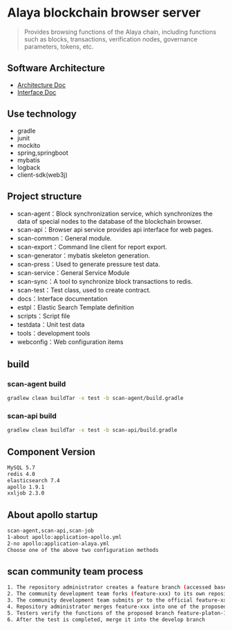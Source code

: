 # Alaya blockchain browser server
> Provides browsing functions of the Alaya chain, including functions such as blocks, transactions, verification nodes, governance parameters, tokens, etc.

## Software Architecture

- [Architecture Doc](docs/arch_doc/overall_structure.md)
- [Interface Doc](https://platonnetwork.github.io/browser-server/)

## Use technology

- gradle
- junit
- mockito
- spring,springboot
- mybatis
- logback
- client-sdk(web3j)

## Project structure

- scan-agent：Block synchronization service, which synchronizes the data of special nodes to the database of the blockchain browser.
- scan-api：Browser api service provides api interface for web pages.
- scan-common：General module.
- scan-export：Command line client for report export.
- scan-generator：mybatis skeleton generation.
- scan-press：Used to generate pressure test data.
- scan-service：General Service Module
- scan-sync：A tool to synchronize block transactions to redis.
- scan-test：Test class, used to create contract.
- docs：Interface documentation
- estpl：Elastic Search Template definition
- scripts：Script file
- testdata：Unit test data
- tools：development tools
- webconfig：Web configuration items


## build
### scan-agent build

```bash
gradlew clean buildTar -x test -b scan-agent/build.gradle
```

### scan-api build

```bash
gradlew clean buildTar -x test -b scan-api/build.gradle
```
## Component Version

```bash
MySQL 5.7  
redis 4.0 
elasticsearch 7.4 
apollo 1.9.1
xxljob 2.3.0
```

## About apollo startup

```bash
scan-agent,scan-api,scan-job
1-about apollo:application-apollo.yml
2-no apollo:application-alaya.yml
Choose one of the above two configuration methods
```

## scan community team process
```bash
1. The repository administrator creates a feature branch (accessed based on the develop branch), feature-xxx, for the community development team.
2. The community development team forks (feature-xxx) to its own repository after the self-test on development is completed.
3. The community development team submits pr to the official feature-xxx (merge the modification of the official develop branch before submission)
4. Repository administrator merges feature-xxx into one of the proposed branch, e.g. feature-platon-1.1.5
5. Testers verify the functions of the proposed branch feature-platon-1.1.5. Issue the problem if any 
6. After the test is completed, merge it into the develop branch
```